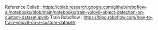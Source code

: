 Reference 
Collab          : https://colab.research.google.com/github/roboflow-ai/notebooks/blob/main/notebooks/train-yolov8-object-detection-on-custom-dataset.ipynb
Train Roboflow  : https://blog.roboflow.com/how-to-train-yolov8-on-a-custom-dataset/
